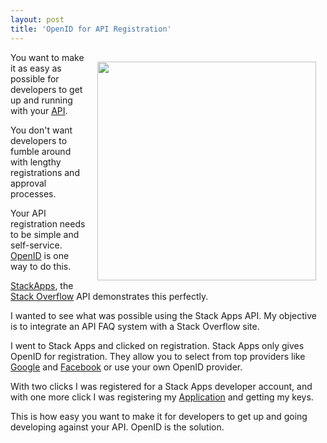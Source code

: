 ```yaml
---
layout: post
title: 'OpenID for API Registration'
---
```

<a href="http://www.stackapps.com"><img style="padding: 15px;" src="http://kinlane-productions.s3.amazonaws.com/stack-overflow/Stack-Apps-Registration.png" alt="" width="350" align="right" /></a>You want to make it as easy as possible for developers to get up and running with your <a href="http://www.apievangelist.com/">API</a>.<p></p>
You don't want developers to fumble around with lengthy registrations and approval processes.<p></p>
Your API registration needs to be simple and self-service. <a href="http://openid.net" target="_blank">OpenID</a> is one way to do this.<p></p>
<a href="http://stackapps.com">StackApps</a>, the <a href="http://stackoverflow.com">Stack Overflow</a> API demonstrates this perfectly.<p></p>
I wanted to see what was possible using the Stack Apps API. My objective is to integrate an API FAQ system with a Stack Overflow site.<p></p>
I went to Stack Apps and clicked on registration. Stack Apps only gives OpenID for registration. They allow you to select from top providers like <a href="http://www.kinlane.com/category/google/">Google</a> and <a href="http://www.kinlane.com/category/facebook/">Facebook</a> or use your own OpenID provider.<p></p>
With two clicks I was registered for a Stack Apps developer account, and with one more click I was registering my <a href="http://www.kinlane.com/category/application/">Application</a> and getting my keys.<p></p>
This is how easy you want to make it for developers to get up and going developing against your API. OpenID is the solution.